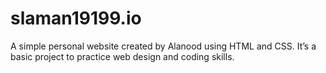 # slaman19199.io
A simple personal website created by Alanood using HTML and CSS.
It’s a basic project to practice web design and coding skills.
